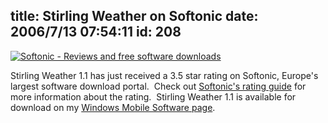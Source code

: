 title: Stirling Weather on Softonic
date: 2006/7/13 07:54:11
id: 208
---
[![Softonic - Reviews and free software downloads](http://en.softonic.com/developers/softonic_awards/ratings/175px/softonic_35stars.gif "Softonic - Reviews and free software downloads")](http://en.softonic.com/ie/53891)

Stirling Weather 1.1 has just received a 3.5 star rating on Softonic, Europe's largest software download portal.  Check out [Softonic's rating guide](http://en.softonic.com/developers/rating_guide.phtml) for more information about the rating.  Stirling Weather 1.1 is available for download on my [Windows Mobile Software page](WindowsMobileSoftware.aspx).